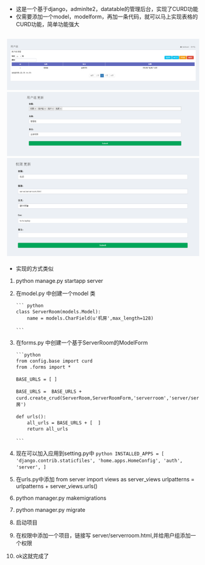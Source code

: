 - 这是一个基于django，adminlte2，datatable的管理后台，实现了CURD功能
- 仅需要添加一个model，modelform，再加一条代码，就可以马上实现表格的CURD功能，简单功能强大

![查看用户组](./screenshorts/usergroup.png)
![查看用户组](./screenshorts/usergroup_edit.png)
![查看用户组](./screenshorts/permission_edit.png)
---

- 实现的方式类似
 1. python manage.py startapp server
 2. 在model.py 中创建一个model 类 
 
		``` python
		class ServerRoom(models.Model):
		    name = models.CharField(u'机房',max_length=128)
		
		```
 3. 在forms.py 中创建一个基于ServerRoom的ModelForm
 
		```python
		from config.base import curd
		from .forms import *
		
		BASE_URLS = [ ]
		
		BASE_URLS =  BASE_URLS + curd.create_crud(ServerRoom,ServerRoomForm,'serverroom','server/serverroom',u'机房')
		
		def urls():
		    all_urls = BASE_URLS + [  ]
		    return all_urls

		```


 4. 现在可以加入应用到setting.py中
 		```python
		INSTALLED_APPS = [
		    'django.contrib.staticfiles',
		    'home.apps.HomeConfig',
		    'auth',
		    'server',
		]
		```
 
 5. 在urls.py中添加
 	from server import views as server_views
	urlpatterns = urlpatterns + server_views.urls()

 5. python manager.py makemigrations 
 6. python manager.py migrate
 7. 启动项目

 9. 在权限中添加一个项目，链接写 server/serverroom.html,并给用户组添加一个权限
 10.  ok这就完成了